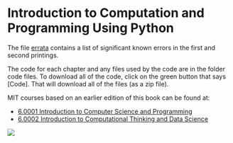 # Introduction to Computation and Programming Using Python

The file [errata](errata.pdf) contains a list of significant known errors in the first and second printings.

The code for each chapter and any files used by the code are in the folder code files. To download all of the code, click on the green button that says [Code]. That will download all of the files (as a zip file).

MIT courses based on an earlier edition of this book can be found at:
- [6.0001 Introduction to Computer Science and Programming](https://ocw.mit.edu/courses/electrical-engineering-and-computer-science/6-0001-introduction-to-computer-science-and-programming-in-python-fall-2016/)
- [6.0002 Introduction to Computational Thinking and Data Science](https://ocw.mit.edu/courses/electrical-engineering-and-computer-science/6-0002-introduction-to-computational-thinking-and-data-science-fall-2016/)

![](cover.jpg)
